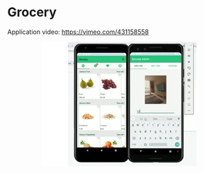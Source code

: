 # Grocery
Application video:
https://vimeo.com/431158558

<p align="center">
  <img src="Cre.PNG" width="350" title="hover text">
</p>
